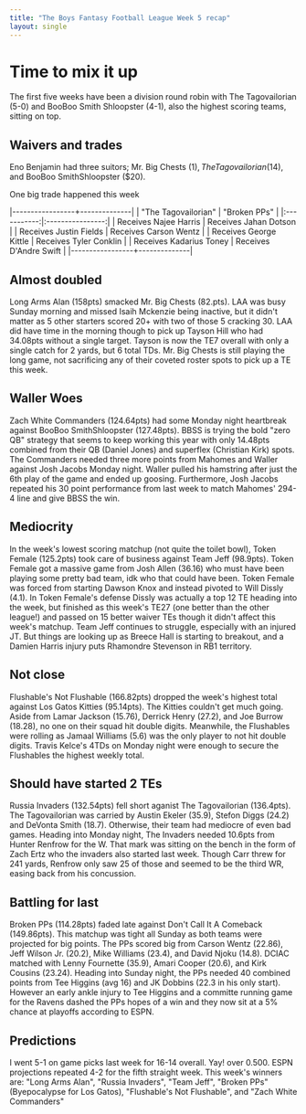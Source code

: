 ```yaml
---
title: "The Boys Fantasy Football League Week 5 recap"
layout: single
---
```


# Time to mix it up

The first five weeks have been a division round robin with The Tagovailorian (5-0) and BooBoo Smith Shloopster (4-1), also the highest scoring teams, sitting on top.


## Waivers and trades

Eno Benjamin had three suitors; Mr. Big Chests ($1), The Tagovailorian ($14), and BooBoo SmithShloopster ($20).

One big trade happened this week

|-----------------+--------------|
| "The Tagovailorian" | "Broken PPs" |
|:-----------:|:----------------:|
| Receives Najee Harris | Receives Jahan Dotson |
| Receives Justin Fields | Receives Carson Wentz |
| Receives George Kittle | Receives Tyler Conklin |
| Receives Kadarius Toney | Receives D'Andre Swift |
|-----------------+--------------|


## Almost doubled

Long Arms Alan (158pts) smacked Mr. Big Chests (82.pts). LAA was busy Sunday morning and missed Isaih Mckenzie being inactive, but it didn't matter as 5 other starters scored 20+ with two of those 5 cracking 30. LAA did have time in the morning though to pick up Tayson Hill who had 34.08pts without a single target. Tayson is now the TE7 overall with only a single catch for 2 yards, but 6 total TDs. Mr. Big Chests is still playing the long game, not sacrificing any of their coveted roster spots to pick up a TE this week.

## Waller Woes

Zach White Commanders (124.64pts) had some Monday night heartbreak against BooBoo SmithShloopster (127.48pts). BBSS is trying the bold "zero QB" strategy that seems to keep working this year with only 14.48pts combined from their QB (Daniel Jones) and superflex (Christian Kirk) spots. The Commanders needed three more points from Mahomes and Waller against Josh Jacobs Monday night. Waller pulled his hamstring after just the 6th play of the game and ended up goosing. Furthermore, Josh Jacobs repeated his 30 point performance from last week to match Mahomes' 294-4 line and give BBSS the win.

## Mediocrity 

In the week's lowest scoring matchup (not quite the toilet bowl), Token Female (125.2pts) took care of business against Team Jeff (98.9pts). Token Female got a massive game from Josh Allen (36.16) who must have been playing some pretty bad team, idk who that could have been. Token Female was forced from starting Dawson Knox and instead pivoted to Will Dissly (4.1). In Token Female's defense Dissly was actually a top 12 TE heading into the week, but finished as this week's TE27 (one better than the other league!) and passed on 15 better waiver TEs though it didn't affect this week's matchup. Team Jeff continues to struggle, especially with an injured JT. But things are looking up as Breece Hall is starting to breakout, and a Damien Harris injury puts Rhamondre Stevenson in RB1 territory.

## Not close

Flushable's Not Flushable (166.82pts) dropped the week's highest total against Los Gatos Kitties (95.14pts). The Kitties couldn't get much going. Aside from Lamar Jackson (15.76), Derrick Henry (27.2), and Joe Burrow (18.28), no one on their squad hit double digits. Meanwhile, the Flushables were rolling as Jamaal Williams (5.6) was the only player to not hit double digits. Travis Kelce's 4TDs on Monday night were enough to secure the Flushables the highest weekly total.

## Should have started 2 TEs

Russia Invaders (132.54pts) fell short aganist The Tagovailorian (136.4pts). The Tagovailorian was carried by Austin Ekeler (35.9), Stefon Diggs (24.2) and DeVonta Smith (18.7). Otherwise, their team had mediocre of even bad games. Heading into Monday night, The Invaders needed 10.6pts from Hunter Renfrow for the W. That mark was sitting on the bench in the form of Zach Ertz who the invaders also started last week. Though Carr threw for 241 yards, Renfrow only saw 25 of those and seemed to be the third WR, easing back from his concussion.

## Battling for last

Broken PPs (114.28pts) faded late against Don't Call It A Comeback (149.86pts). This matchup was tight all Sunday as both teams were projected for big points. The PPs scored big from Carson Wentz (22.86), Jeff Wilson Jr. (20.2), Mike Williams (23.4), and David Njoku (14.8). DCIAC matched with Lenny Fournette (35.9), Amari Cooper (20.6), and Kirk Cousins (23.24). Heading into Sunday night, the PPs needed 40 combined points from Tee Higgins (avg 16) and JK Dobbins (22.3 in his only start). However an early ankle injury to Tee Higgins and a committe running game for the Ravens dashed the PPs hopes of a win and they now sit at a 5% chance at playoffs according to ESPN.


## Predictions

I went 5-1 on game picks last week for 16-14 overall. Yay! over 0.500. ESPN projections repeated 4-2 for the fifth straight week. This week's winners are: "Long Arms Alan", "Russia Invaders", "Team Jeff", "Broken PPs" (Byepocalypse for Los Gatos), "Flushable's Not Flushable", and "Zach White Commanders"
